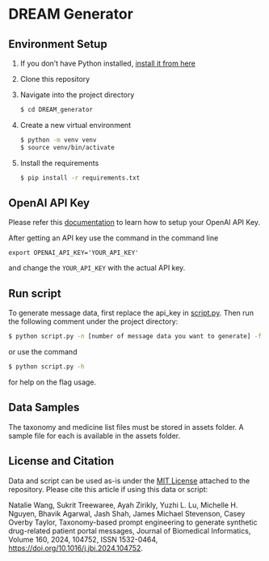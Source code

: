 # DREAM Generator

## Environment Setup

1. If you don’t have Python installed, [install it from here](https://www.python.org/downloads/)

2. Clone this repository

3. Navigate into the project directory

   ```bash
   $ cd DREAM_generator
   ```

4. Create a new virtual environment

   ```bash
   $ python -m venv venv
   $ source venv/bin/activate
   ```

5. Install the requirements

   ```bash
   $ pip install -r requirements.txt
   ```

## OpenAI API Key

Please refer this [documentation](https://platform.openai.com/docs/quickstart/step-2-setup-your-api-key) to learn how to setup your OpenAI API Key.

After getting an API key use the command in the command line
```
export OPENAI_API_KEY='YOUR_API_KEY'
```
and change the `YOUR_API_KEY` with the actual API key.

## Run script

To generate message data, first replace the api_key in [script.py](https://github.com/tirilab/synthetic-patient-portal-message/blob/main/script.py). Then run the following comment under the project directory:

   ```bash
   $ python script.py -n [number of message data you want to generate] -f [file name of the synthetic messages] -tf [Taxonomy file name (in csv format)] -mf [Medicine list file name (in csv format)] -t [Taxonomy of the taxa3 as a string (optional: if you want to filter using taxa3 to generate messages of specific type)]
   ```

or use the command

   ```bash
   $ python script.py -h
   ```
for help on the flag usage.

## Data Samples
The taxonomy and medicine list files must be stored in assets folder.
A sample file for each is available in the assets folder.

## License and Citation

Data and script can be used as-is under the [MIT License](https://github.com/tirilab/DREAM_generator/blob/main/LICENSE) attached to the repository. Please cite this article if using this data or script:

Natalie Wang, Sukrit Treewaree, Ayah Zirikly, Yuzhi L. Lu, Michelle H. Nguyen, Bhavik Agarwal, Jash Shah, James Michael Stevenson, Casey Overby Taylor,
Taxonomy-based prompt engineering to generate synthetic drug-related patient portal messages,
Journal of Biomedical Informatics, Volume 160, 2024, 104752, ISSN 1532-0464, https://doi.org/10.1016/j.jbi.2024.104752.
